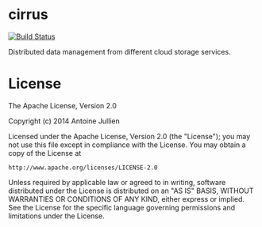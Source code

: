 cirrus
======

[![Build Status](https://travis-ci.org/a-jullien/cirrus.svg?branch=master)](https://travis-ci.org/a-jullien/cirrus)

Distributed data management from different cloud storage services.

License
======

The Apache License, Version 2.0

Copyright (c) 2014 Antoine Jullien

Licensed under the Apache License, Version 2.0 (the "License");
you may not use this file except in compliance with the License.
You may obtain a copy of the License at

    http://www.apache.org/licenses/LICENSE-2.0

Unless required by applicable law or agreed to in writing, software
distributed under the License is distributed on an "AS IS" BASIS,
WITHOUT WARRANTIES OR CONDITIONS OF ANY KIND, either express or implied.
See the License for the specific language governing permissions and
limitations under the License.